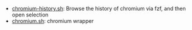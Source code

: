 * [chromium-history.sh](https://gist.github.com/59b1d7d8bf31cf92be00#file-chromium-history-sh): Browse the history of chromium via fzf, and then open selection
* [chromium.sh](https://gist.github.com/59b1d7d8bf31cf92be00#file-chromium-sh): chromium wrapper
